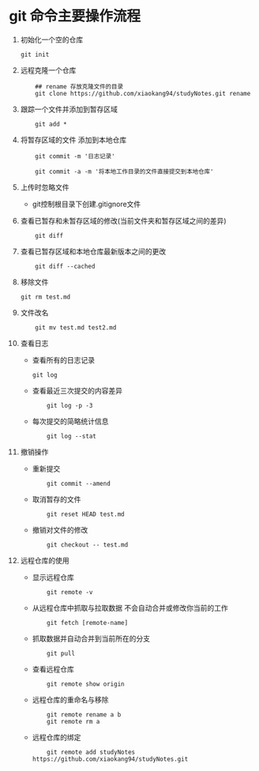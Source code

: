 # git 命令主要操作流程 #
1. 初始化一个空的仓库

	``` shell
	git init
	``` 
2. 远程克隆一个仓库

	```shell
		## rename 存放克隆文件的目录
		git clone https://github.com/xiaokang94/studyNotes.git rename 
	```
3. 跟踪一个文件并添加到暂存区域
	
	```linux
		git add *
	``` 
4. 将暂存区域的文件 添加到本地仓库

	```shell
		git commit -m '日志记录'
	
		git commit -a -m '将本地工作目录的文件直接提交到本地仓库'
	```
5. 上传时忽略文件

	- git控制根目录下创建.gitignore文件

6. 查看已暂存和未暂存区域的修改(当前文件夹和暂存区域之间的差异)

	```shell
		git diff
	```
7. 查看已暂存区域和本地仓库最新版本之间的更改

	```shell
		git diff --cached
	```
8. 移除文件

	```shell
	git rm test.md
	```
9. 文件改名

	```shell
		git mv test.md test2.md
	```
10. 查看日志

	- 查看所有的日志记录

		```shell
		git log
		```
	- 查看最近三次提交的内容差异

		```shell
			git log -p -3	
		```
	- 每次提交的简略统计信息

		```shell
			git log --stat
		```
11. 撤销操作	
	
	- 重新提交

		```shell
			git commit --amend
		```
	- 取消暂存的文件

		```shell
			git reset HEAD test.md
		```
	- 撤销对文件的修改

		```shell
			git checkout -- test.md
		```
12. 远程仓库的使用

	- 显示远程仓库

		```shell
			git remote -v
		```
	- 从远程仓库中抓取与拉取数据 不会自动合并或修改你当前的工作

		```shell
			git fetch [remote-name]
		```
	- 抓取数据并自动合并到当前所在的分支

		```shell
			git pull
		```
	- 查看远程仓库
		
		```shell
			git remote show origin	
		```
	- 远程仓库的重命名与移除
		 
		```shell
			git remote rename a b
			git remote rm a
		```

	- 远程仓库的绑定
		
		```shell
			git remote add studyNotes https://github.com/xiaokang94/studyNotes.git
		```



	
	
  

